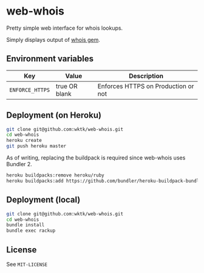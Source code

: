 # web-whois

Pretty simple web interface for whois lookups.

Simply displays output of [whois gem](https://github.com/weppos/whois).

## Environment variables

| Key | Value | Description |
|-----|-------|-------------|
| `ENFORCE_HTTPS` | true OR blank | Enforces HTTPS on Production or not |

## Deployment (on Heroku)

```sh
git clone git@github.com:wktk/web-whois.git
cd web-whois
heroku create
git push heroku master
```

As of writing, replacing the buildpack is required since web-whois uses Bundler 2.

```sh
heroku buildpacks:remove heroku/ruby
heroku buildpacks:add https://github.com/bundler/heroku-buildpack-bundler2.git
```

## Deployment (local)

```sh
git clone git@github.com:wktk/web-whois.git
cd web-whois
bundle install
bundle exec rackup
```

## License

See `MIT-LICENSE`
